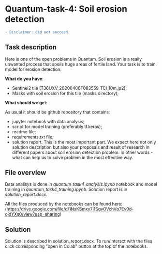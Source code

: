 # Quantum-task-4: Soil erosion detection

```diff
- Disclaimer: did not succeed.
```

## Task description
Here is one of the open problems in Quantum. Soil erosion is a really unwanted process that spoils huge areas of fertile land. Your task is to train model for erosion detection.

__What do you have__:
- Sentinel2 tile (T36UXV_20200406T083559_TCI_10m.jp2);
- Masks with soil erosion for this tile (masks directory);

__What should we get__:

As usual it should be github repository that contains:
-	jupyter notebook with data analysis;
-	script for model training (preferably tf.keras);
-	readme file;
-	requirements.txt file;
-	solution report. This is the most important part. We expect here not only solution description but also your proposals and result of research in different papers about soil erosion detection problem. In other words - what can help us to solve problem in the most effective way.

## File overview
Data analisys is done in _quantum_task4_analysis.ipynb_ notebook and model training in _quantum_task4_training.ipynb_.
Solution report is in _solution_report.docx_.

All the files produced by the notebooks can be found here: (https://drive.google.com/file/d/1NxKSmxy7l1SgvOVchVp7Ev9d-ojdYXs0/view?usp=sharing)

## Solution
Solution is described in solution_report.docx. To run/interact with the files click corresponding "open in Colab" button at the top of the notebooks.
